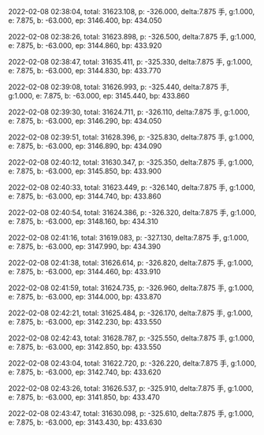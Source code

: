 2022-02-08 02:38:04, total: 31623.108, p: -326.000, delta:7.875 手, g:1.000, e: 7.875, b: -63.000, ep: 3146.400, bp: 434.050

2022-02-08 02:38:26, total: 31623.898, p: -326.500, delta:7.875 手, g:1.000, e: 7.875, b: -63.000, ep: 3144.860, bp: 433.920

2022-02-08 02:38:47, total: 31635.411, p: -325.330, delta:7.875 手, g:1.000, e: 7.875, b: -63.000, ep: 3144.830, bp: 433.770

2022-02-08 02:39:08, total: 31626.993, p: -325.440, delta:7.875 手, g:1.000, e: 7.875, b: -63.000, ep: 3145.440, bp: 433.860

2022-02-08 02:39:30, total: 31624.711, p: -326.110, delta:7.875 手, g:1.000, e: 7.875, b: -63.000, ep: 3146.290, bp: 434.050

2022-02-08 02:39:51, total: 31628.396, p: -325.830, delta:7.875 手, g:1.000, e: 7.875, b: -63.000, ep: 3146.890, bp: 434.090

2022-02-08 02:40:12, total: 31630.347, p: -325.350, delta:7.875 手, g:1.000, e: 7.875, b: -63.000, ep: 3145.850, bp: 433.900

2022-02-08 02:40:33, total: 31623.449, p: -326.140, delta:7.875 手, g:1.000, e: 7.875, b: -63.000, ep: 3144.740, bp: 433.860

2022-02-08 02:40:54, total: 31624.386, p: -326.320, delta:7.875 手, g:1.000, e: 7.875, b: -63.000, ep: 3148.160, bp: 434.310

2022-02-08 02:41:16, total: 31619.083, p: -327.130, delta:7.875 手, g:1.000, e: 7.875, b: -63.000, ep: 3147.990, bp: 434.390

2022-02-08 02:41:38, total: 31626.614, p: -326.820, delta:7.875 手, g:1.000, e: 7.875, b: -63.000, ep: 3144.460, bp: 433.910

2022-02-08 02:41:59, total: 31624.735, p: -326.960, delta:7.875 手, g:1.000, e: 7.875, b: -63.000, ep: 3144.000, bp: 433.870

2022-02-08 02:42:21, total: 31625.484, p: -326.170, delta:7.875 手, g:1.000, e: 7.875, b: -63.000, ep: 3142.230, bp: 433.550

2022-02-08 02:42:43, total: 31628.787, p: -325.550, delta:7.875 手, g:1.000, e: 7.875, b: -63.000, ep: 3142.850, bp: 433.550

2022-02-08 02:43:04, total: 31622.720, p: -326.220, delta:7.875 手, g:1.000, e: 7.875, b: -63.000, ep: 3142.740, bp: 433.620

2022-02-08 02:43:26, total: 31626.537, p: -325.910, delta:7.875 手, g:1.000, e: 7.875, b: -63.000, ep: 3141.850, bp: 433.470

2022-02-08 02:43:47, total: 31630.098, p: -325.610, delta:7.875 手, g:1.000, e: 7.875, b: -63.000, ep: 3143.430, bp: 433.630